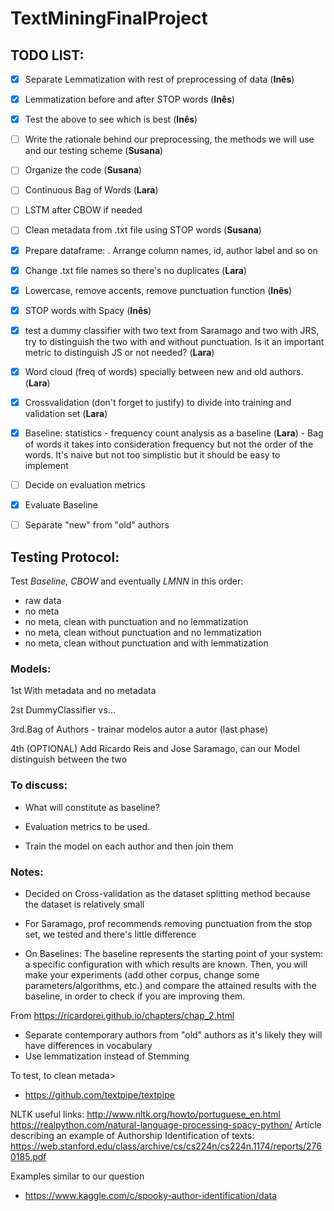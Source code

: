 # TextMiningFinalProject


## TODO LIST:

- [x] Separate Lemmatization with rest of preprocessing of data (**Inês**)

- [x] Lemmatization before and after STOP words (**Inês**)

- [x] Test the above to see which is best (**Inês**)

- [ ] Write the rationale behind our preprocessing, the methods we will use and our testing scheme (**Susana**)

- [ ] Organize the code (**Susana**)

- [ ] Continuous Bag of Words (**Lara**)

- [ ] LSTM after CBOW if needed

- [ ] Clean metadata from .txt file using STOP words (**Susana**)
 
- [x] Prepare dataframe: 
      . Arrange column names, id, author label and so on 
- [x] Change .txt file names so there's no duplicates (**Lara**)
      
- [x] Lowercase, remove accents, remove punctuation function (**Inês**)

- [x] STOP words with Spacy (**Inês**)
 
- [x] test a dummy classifier with two text from Saramago and two with JRS, try to distinguish the two with and without punctuation. Is it an important metric to distinguish JS or not needed? (**Lara**)
      
- [x] Word cloud (freq of words) specially between new and old authors.(**Lara**)

- [x] Crossvalidation (don't forget to justify) to divide into training and validation set (**Lara**)
 
- [x] Baseline: statistics - frequency count analysis as a baseline (**Lara**)
      - Bag of words it takes into consideration frequency but not the order of the words. It's naive but not too simplistic but it should be easy to implement
 
- [ ] Decide on evaluation metrics
 
- [x] Evaluate Baseline 
 
- [ ] Separate "new" from "old" authors
 

## Testing Protocol: 

Test _Baseline,_ _CBOW_ and eventually _LMNN_ in this order: 
- raw data
- no meta
- no meta, clean with punctuation and no lemmatization
- no meta, clean without punctuation and no lemmatization
- no meta, clean without punctuation and with lemmatization 
 

### Models:

1st With metadata and no metadata

2st DummyClassifier vs... 

3rd.Bag of Authors - trainar modelos autor a autor (last phase)

4th (OPTIONAL) Add Ricardo Reis and Jose Saramago, can our Model distinguish between the two 

### To discuss:

- What will constitute as baseline?

- Evaluation metrics to be used.

- Train the model on each author and then join them


### Notes:

- Decided on Cross-validation as the dataset splitting method because the dataset is relatively small

- For Saramago, prof recommends removing punctuation from the stop set, we tested and there's little difference

- On Baselines: The baseline represents the starting point of your system: a specific configuration with which results are known. Then, you will make your experiments (add other corpus, change some parameters/algorithms, etc.) and compare the attained results with the baseline, in order to check if you are improving them.

From <https://ricardorei.github.io/chapters/chap_2.html> 

- Separate contemporary authors from "old" authors as it's likely they will have differences in vocabulary
- Use lemmatization instead of Stemming 

To test, to clean metada>
- https://github.com/textpipe/textpipe

NLTK useful links:
http://www.nltk.org/howto/portuguese_en.html
https://realpython.com/natural-language-processing-spacy-python/
Article describing an example of Authorship Identification of texts:
https://web.stanford.edu/class/archive/cs/cs224n/cs224n.1174/reports/2760185.pdf



Examples similar to our question
- https://www.kaggle.com/c/spooky-author-identification/data
